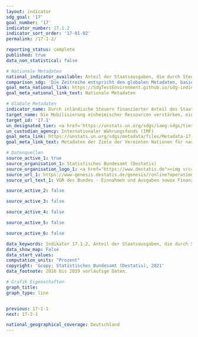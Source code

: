 ```yaml
---
layout: indicator
sdg_goal: '17'
goal_number: '17'
indicator_number: 17.1.2
indicator_sort_order: '17-01-02'
permalink: /17-1-2/

reporting_status: complete
published: true
data_non_statistical: false

# Nationale Metadaten
national_indicator_available: Anteil der Staatsausgaben, die durch Steuern finanziert werden <br> Anteil der Staatsausgaben, die durch Steuern und Sozialversicherungsausgaben finanziert werden
comparison_sdg: 'Die Zeitreihe entspricht den globalen Metadaten, basiert aber auf dem Europäischen System Volkswirtschaftlicher Gesamtrechnungen (ESVG 2010) und nicht auf dem "Government Finance Statistics Manual 2014".'
goal_meta_national_link: https://SdgTestEnvironment.github.io/sdg-indicators/public/MetaDe/17.1.2.pdf
goal_meta_national_link_text: Nationale Metadaten

# Globale Metadaten
indicator_name: Durch inländische Steuern finanzierter Anteil des Staatshaushalts
target_name: Die Mobilisierung einheimischer Ressourcen verstärken, einschließlich durch internationale Unterstützung für die Entwicklungsländer, um die nationalen Kapazitäten zur Erhebung von Steuern und anderen Abgaben zu verbessern
target_id: '17.1'
un_designated_tier: <a href='https://unstats.un.org/sdgs/iaeg-sdgs/tier-classification/' title='Klicken Sie hier um weitere Informationen zur UN-Tier-Klassifikation zu erhalten.'>Tier I</a>
un_custodian_agency: Internationaler Währungsfonds (IMF)
goal_meta_link: https://unstats.un.org/sdgs/metadata/files/Metadata-17-01-02.pdf
goal_meta_link_text: Metadaten der Ziele der Vereinten Nationen für nachhaltige Entwicklung

# Datenquellen
source_active_1: true
source_organisation_1: Statistisches Bundesamt (Destatis)
source_organisation_logo_1: <a href="https://www.destatis.de"><img src="https://g205sdgs.github.io/sdg-indicators/public/OrgImgDe/destatis.png" alt="Logo destatis" style="height:60px; width:148px"/></a>
source_url_1: https://www-genesis.destatis.de/genesis//online?operation=table&code=81000-0031&bypass=true&language=de
source_url_text_1: VGR des Bundes - Einnahmen und Ausgaben sowie Finanzierungssaldo des Staates – GENESIS online 81000-0031

source_active_2: false

source_active_3: false

source_active_4: false

source_active_5: false

source_active_6: false

data_keywords: Indikator 17.1.2, Anteil der Staatsausgaben, die durch Steuern finanziert werden, Anteil der Staatsausgaben, die durch Steuern und Sozialversicherungsausgaben finanziert werden, Internationale Währungsfonds (IMF)
data_show_map: False
data_start_values: 
computation_units: "Prozent"
copyright: '&copy; Statistisches Bundesamt (Destatis), 2021'
data_footnote: 2016 bis 2019 vorläufige Daten.

# Grafik Eigenschaften
graph_title: 
graph_type: line


previous: 17-1-1
next: 17-2-1

national_geographical_coverage: Deutschland
---
```


<span></span>